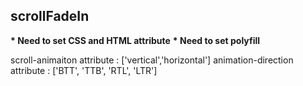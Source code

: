 ## scrollFadeIn

__* Need to set CSS and HTML attribute__
__* Need to set polyfill__

scroll-animaiton attribute : ['vertical','horizontal']
animation-direction attribute : ['BTT', 'TTB', 'RTL', 'LTR']


